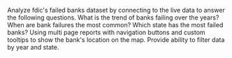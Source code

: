 Analyze fdic's failed banks dataset by connecting to the live data to answer the following questions. What is the trend of banks failing over the years? When are bank failures the most common? Which state has the most failed banks? Using multi page reports with navigation buttons and custom tooltips to show the bank's location on the map. Provide ability to filter data by year and state.

